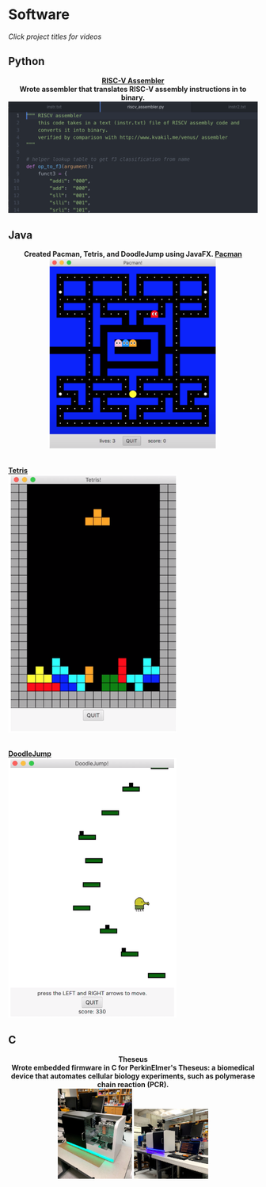 # Software
<i>Click project titles for videos</i>
<br>
## Python
<p style="text-align:center"> <b>
<a href="https://laurenadachi.github.io/mov/Assembler.mov">RISC-V Assembler</a> <br>
Wrote assembler that translates RISC-V assembly instructions in to binary.
<img src="images/Assembler.png?raw=true" class="center">
</b>
<br></p>

## Java
<p style="text-align:center"> <b>
Created Pacman, Tetris, and DoodleJump using JavaFX.  
<a href="https://laurenadachi.github.io/mov/Pacman.mov">Pacman</a> <br>
<img src="images/Pacman.png" style="width:340px;" ><br><br>

<a href="https://laurenadachi.github.io/mov/Tetris.mov">Tetris</a> <br>
<img src="images/Tetris.png" style="width:340px;" > <br><br>

<a href="https://laurenadachi.github.io/mov/DoodleJump.mov">DoodleJump</a> <br>
<img src="images/DoodleJump.png" style="width:340px;" > <br>
</p>

## C
<p style="text-align:center"> <b>
Theseus <br>
Wrote embedded firmware in C for PerkinElmer's Theseus: a biomedical device that automates cellular biology experiments, such as polymerase chain reaction (PCR). <br>
<img src="images/Theseus1.jpg" style="width:150px;" >
<img src="images/Theseus2.jpg" style="width:150px;" > <br><br>

</b>
</p>
